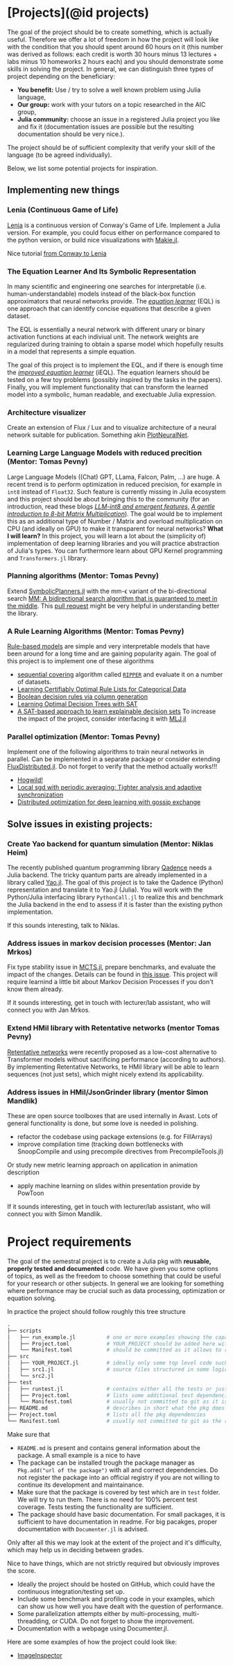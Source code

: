 # [Projects](@id projects)

The goal of the project should be to create something, which is actually useful. Therefore we offer a lot of freedom in how the project will look like with the condition that you should spent around 60 hours on it (this number was derived as follows: each credit is worth 30 hours minus 13 lectures + labs minus 10 homeworks 2 hours each) and you should demonstrate some skills in solving the project. In general, we can distinguish three types of project depending on the beneficiary:
 - **You benefit:** Use / try to solve a well known problem using Julia language,
 - **Our group:** work with your tutors on a topic researched in the AIC group, 
 - **Julia community:** choose an issue in a registered Julia project you like and fix it (documentation issues are possible but the resulting documentation should be very nice.).

The project should be of sufficient complexity that verify your skill of the language (to be agreed individually).

Below, we list some potential projects for inspiration.


## Implementing new things

### Lenia (Continuous Game of Life)
[Lenia](https://chakazul.github.io/lenia.html#Code) is a continuous version of Conway's Game of
Life. Implement a Julia version. For example, you could focus either on performance compared to the
python version, or build nice visualizations with [Makie.jl](https://docs.makie.org/stable/).

Nice tutorial [from Conway to Lenia](https://colab.research.google.com/github/OpenLenia/Lenia-Tutorial/blob/main/Tutorial_From_Conway_to_Lenia.ipynb)

### The Equation Learner And Its Symbolic Representation

In many scientific and engineering one searches for interpretable (i.e.
human-understandable) models instead of the black-box function approximators
that neural networks provide.
The [*equation learner*](http://proceedings.mlr.press/v80/sahoo18a.html) (EQL)
is one approach that can identify concise equations that describe a given
dataset.

The EQL is essentially a neural network with different unary or binary
activation functions at each indiviual unit. The network weights are
regularized during training to obtain a sparse model which hopefully results in
a model that represents a simple equation.

The goal of this project is to implement the EQL, and if there is enough time
the [*improved equation learner*](https://arxiv.org/abs/2105.06331) (iEQL).
The equation learners should be tested on a few toy problems (possibly inspired
by the tasks in the papers).  Finally, you will implement functionality that
can transform the learned model into a symbolic, human readable, and exectuable
Julia expression.

### Architecture visualizer
Create an extension of Flux / Lux and to visualize architecture of a neural network suitable for publication. Something akin [PlotNeuralNet](https://github.com/HarisIqbal88/PlotNeuralNet).

### Learning Large Language Models with reduced precition (Mentor: Tomas Pevny)
Large Language Models ((Chat) GPT, LLama, Falcon, Palm, ...) are huge. A recent trend is to perform optimization in reduced precision, for example in `int8` instead of `Float32`. Such feature is currently missing in Julia ecosystem and this project should be about bringing this to the community (for an introduction, read these blogs [*LLM-int8 and emergent features*](https://timdettmers.com/2022/08/17/llm-int8-and-emergent-features/), [*A gentle introduction to 8-bit Matrix Multiplication*](https://huggingface.co/blog/hf-bitsandbytes-integration)). The goal would be to implement this as an additional type of Number / Matrix and overload multiplication on CPU (and ideally on GPU) to make it transparent for neural networks? **What I will learn?** In this project, you will learn a lot about the (simplicity of) implementation of deep learning libraries and you will practice abstraction of Julia's types. You can furthermore learn about GPU Kernel programming and `Transformers.jl` library.

### Planning algorithms (Mentor: Tomas Pevny)
Extend [SymbolicPlanners.jl](https://github.com/JuliaPlanners/SymbolicPlanners.jl) with the mm-ϵ variant of the bi-directional search [MM: A bidirectional search algorithm that is guaranteed to meet in the middle](https://www.sciencedirect.com/science/article/pii/S0004370217300905). This [pull request](https://github.com/JuliaPlanners/SymbolicPlanners.jl/pull/8) might be very helpful in understanding better the library.

### A Rule Learning Algorithms (Mentor: Tomas Pevny)
[Rule-based models](https://christophm.github.io/interpretable-ml-book/rules.html)
are simple and very interpretable models that have been around for a long time
and are gaining popularity again.
The goal of this project is to implement one of these algorithms
* [sequential covering](https://christophm.github.io/interpretable-ml-book/rules.html#sequential-covering)
algorithm called [`RIPPER`](http://www.cs.utsa.edu/~bylander/cs6243/cohen95ripper.pdf)
and evaluate it on a number of datasets.
* [Learning Certifiably Optimal Rule Lists for Categorical Data](https://arxiv.org/abs/1704.01701)
* [Boolean decision rules via column generation](https://proceedings.neurips.cc/paper/2018/file/743394beff4b1282ba735e5e3723ed74-Paper.pdf)
* [Learning Optimal Decision Trees with SAT](https://proceedings.neurips.cc/paper/2021/file/4e246a381baf2ce038b3b0f82c7d6fb4-Paper.pdf)
* [A SAT-based approach to learn explainable decision sets](https://link.springer.com/content/pdf/10.1007/978-3-319-94205-6_41.pdf)
To increase the impact of the project, consider interfacing it with [MLJ.jl](https://alan-turing-institute.github.io/MLJ.jl/dev/)

### Parallel optimization (Mentor: Tomas Pevny)
Implement one of the following algorithms to train neural networks in parallel. Can be implemented in a separate package or consider extending [FluxDistributed.jl](https://github.com/DhairyaLGandhi/FluxDistributed.jl). Do not forget to verify that the method actually works!!!
* [Hogwild!](https://proceedings.neurips.cc/paper/2011/file/218a0aefd1d1a4be65601cc6ddc1520e-Paper.pdf)
* [Local sgd with periodic averaging: Tighter analysis and adaptive synchronization](https://proceedings.neurips.cc/paper/2019/file/c17028c9b6e0c5deaad29665d582284a-Paper.pdf)
* [Distributed optimization for deep learning with gossip exchange](https://arxiv.org/abs/1804.01852)

## Solve issues in existing projects:

### Create Yao backend for quantum simulation (Mentor: Niklas Heim)

The recently published quantum programming library
[Qadence](https://pasqal-io.github.io/qadence/latest/) needs a Julia backend. The tricky quantum
parts are already implemented in a library called [Yao.jl](https://docs.yaoquantum.org/dev/). The
goal of this project is to take the Qadence (Python) representation and translate it to Yao.jl
(Julia). You will work with the Python/Julia interfacing library `PythonCall.jl` to realize this
and benchmark the Julia backend in the end to assess if it is faster than the existing python
implementation.

If this sounds interesting, talk to Niklas.



### Address issues in markov decision processes (Mentor: Jan Mrkos)

Fix type stability issue in [MCTS.jl](https://github.com/JuliaPOMDP/MCTS.jl), prepare benchmarks,
and evaluate the impact of the changes. Details can be found in [this
issue](https://github.com/JuliaPOMDP/MCTS.jl/issues/59). This project will require learnind a little
bit about Markov Decision Processes if you don't know them already.

If it sounds interesting, get in touch with lecturer/lab assistant, who will connect you with Jan Mrkos.

### Extend HMil library with Retentative networks (mentor Tomas Pevny)
[Retentative networks](https://arxiv.org/abs/2307.08621) were recently proposed as a low-cost  alternative to Transformer models without sacrificing performance (according to authors). By implementing Retentative Networks, te HMil library will be able to learn sequences (not just sets), which might nicely extend its applicability.

### Address issues in HMil/JsonGrinder library (mentor Simon Mandlik)

These are open source toolboxes that are used internally in Avast. Lots of general functionality is done, but some love is needed in polishing.

- refactor the codebase using package extensions (e.g. for FillArrays)
- improve compilation time (tracking down bottlenecks with SnoopCompile and using precompile directives from PrecompileTools.jl)

Or study new metric learning approach on application in animation description
- apply machine learning on slides within presentation provide by PowToon

If it sounds interesting, get in touch with lecturer/lab assistant, who will connect you with Simon Mandlik.



# Project requirements
The goal of the semestral project is to create a Julia pkg with **reusable, properly tested and documented** code. We have given you some options of topics, as well as the freedom to choose something that could be useful for your research or other subjects. In general we are looking for something where performance may be crucial such as data processing, optimization or equation solving.

In practice the project should follow roughly this tree structure
```julia
.
├── scripts
│	├── run_example.jl			# one or more examples showing the capabilities of the pkg
│	├── Project.toml 			# YOUR_PROJECT should be added here with develop command with rel path
│	└── Manifest.toml 			# should be committed as it allows to reconstruct the environment exactly
├── src
│	├── YOUR_PROJECT.jl 		# ideally only some top level code such as imports and exports, rest of the code included from other files
│	├── src1.jl 				# source files structured in some logical chunks
│	└── src2.jl
├── test
│	├── runtest.jl              # contains either all the tests or just includes them from other files
│	├── Project.toml  			# lists some additional test dependencies
│	└── Manifest.toml   		# usually not committed to git as it is generated on the fly
├── README.md 					# describes in short what the pkg does and how to install pkg (e.g. some external deps) and run the example
├── Project.toml  				# lists all the pkg dependencies
└── Manifest.toml  				# usually not committed to git as the requirements may be to restrictive
```

Make sure that 
- `README.md` is present and contains general information about the package. A small example is a nice to have
- The package can be installed trough the package manager as `Pkg.add("url of the package")` with all and correct dependencies. Do not register the package into an official registry if you are not willing to continue its development and maintainance.
- Make sure that the package is covered by test which are in `test` folder. We will try to run them. There is no need for 100% percent test coverage. Tests testing the functionality are sufficient.
- The package should have basic documentation. For small packages, it is sufficient to have documentation in readme. For big pacakges, proper documentation with `Documenter.jl` is advised.

Only after all this we may look at the extent of the project and it's difficulty, which may help us in deciding between grades. 

Nice to have things, which are not strictly required but obviously improves the score.
- Ideally the project should be hosted on GitHub, which could have the continuous integration/testing set up.
- Include some benchmark and profiling code in your examples, which can show us how well you have dealt with the question of performance.
- Some parallelization attempts either by multi-processing, multi-threadding, or CUDA. Do not forget to show the improvement.
- Documentation with a webpage using Documenter.jl.

Here are some examples of how the project could look like:

- [ImageInspector](https://github.com/JuliaTeachingCTU/ImageInspector.jl)
